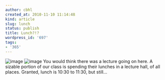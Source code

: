 ```yaml
---
author: cbhl
created_at: 2010-11-10 11:14:48
kind: article
slug: lunch
status: publish
title: Lunch?!?
wordpress_id: '697'
tags:
- '365'
---
```


![image](http://images.azuresky.ca/blog/wp-content/uploads/2010/11/wpid-IMG_20101110_111040.jpg)
![image](http://images.azuresky.ca/blog/wp-content/uploads/2010/11/wpid-IMG_20101110_111054.jpg)
You would think there was a lecture going on here. A sizable portion of
our class is spending their lunches in a lecture hall, of all places.
Granted, lunch is 10:30 to 11:30, but still...

